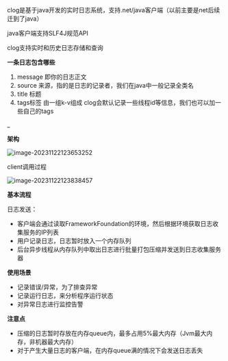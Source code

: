  clog是基于java开发的实时日志系统，支持.net/java客户端（以前主要是net后续迁到了java）

java客户端支持SLF4J规范API

clog支持实时和历史日志存储和查询 



**一条日志包含哪些**

1. message 即你的日志正文
2. source 来源，指的是日志的记录者，我们在java中一般记录全类名
3. title 标题
4. tags标签 由一组k-v组成  clog会默认记录一些线程id等信息，我们也可以加一些自己的tags



_

**架构**

![image-20231122123653252](D:\Users\haoxiang_zhang\AppData\Roaming\Typora\typora-user-images\image-20231122123653252.png)

 client调用过程

![image-20231122123838457](D:\Users\haoxiang_zhang\AppData\Roaming\Typora\typora-user-images\image-20231122123838457.png)

**基本流程**

日志发送：

- 客户端会通过读取FrameworkFoundation的环境，然后根据环境获取日志收集服务的IP列表
- 用户记录日志，日志暂时放入一个内存队列
- 后台异步线程从内存队列中取出日志进行批量打包压缩并发送到日志收集服务器



**使用场景**

- 记录错误/异常，为了排查异常
- 记录运行日志，来分析程序运行状态
- 对异常日志进行监控告警



**注意点**

- 压缩的日志暂时存放在内存queue内，最多占用5%最大内存（Jvm最大内存，非机器最大内存）
- 对于产生大量日志的客户端，在内存queue满的情况下会发送日志丢失











